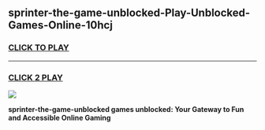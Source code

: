 
## sprinter-the-game-unblocked-Play-Unblocked-Games-Online-10hcj
<h3>
<a href="https://premium76.site?title=sprinter-the-game-unblocked&ref=24A">CLICK TO PLAY</a></h3>
<hr>

<h3>
<a href="https://premium76.site?title=sprinter-the-game-unblocked&ref=24A">CLICK 2 PLAY</a>
  
</h3>

<a href="https://premium76.site?title=sprinter-the-game-unblocked&ref=24A"><img src="https://clearcache.store/games.png"></a>


**sprinter-the-game-unblocked games unblocked: Your Gateway to Fun and Accessible Online Gaming**
